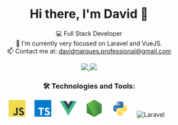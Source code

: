 <h1 align="center">Hi there, I'm David 👋</h1>
<p align="center">
  💻 Full Stack Developer <br>
  🔭 I'm currently very focused on Laravel and VueJS. <br>
  📫 Contact me at: <a href="mailto:davidmarques.professional@gmail.com">davidmarques.professional@gmail.com</a>
</p>

<div align="center">
  <a href="https://github.com/davidmarquescoder">
    <img height="180em" src="https://github-readme-stats.vercel.app/api?username=davidmarquescoder&show_icons=true&theme=dark&include_all_commits=true&count_private=true"/>
    <img height="180em" src="https://github-readme-stats.vercel.app/api/top-langs/?username=davidmarquescoder&layout=compact&langs_count=7&theme=dark"/>
  </a>
</div>
    
<h3 align="center">🛠️ Technologies and Tools:</h3>

<div align="center">
  <img alt="JavaScript" height="40" width="40" src="https://raw.githubusercontent.com/devicons/devicon/master/icons/javascript/javascript-original.svg"> &nbsp;&nbsp;&nbsp;
  <img alt="TypeScript" height="40" width="40" src="https://raw.githubusercontent.com/devicons/devicon/master/icons/typescript/typescript-original.svg"> &nbsp;&nbsp;&nbsp;
  <img alt="Vue.js" height="40" width="40" src="https://raw.githubusercontent.com/devicons/devicon/master/icons/vuejs/vuejs-original.svg"> &nbsp;&nbsp;&nbsp;
  <img alt="Node.js" height="40" width="40" src="https://raw.githubusercontent.com/devicons/devicon/master/icons/nodejs/nodejs-original.svg"> &nbsp;&nbsp;&nbsp;
  <img alt="Python" height="40" width="40" src="https://raw.githubusercontent.com/devicons/devicon/master/icons/python/python-original.svg"> &nbsp;&nbsp;&nbsp;
  <img alt="Laravel" height="40" width="40" src="https://cdn.jsdelivr.net/gh/devicons/devicon@latest/icons/laravel/laravel-original.svg">&nbsp;&nbsp;&nbsp;
</div>

